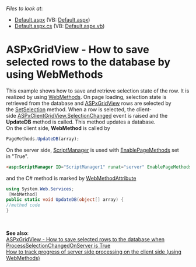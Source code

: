 <!-- default file list -->
*Files to look at*:

* [Default.aspx](./CS/Default.aspx) (VB: [Default.aspx](./VB/Default.aspx))
* [Default.aspx.cs](./CS/Default.aspx.cs) (VB: [Default.aspx.vb](./VB/Default.aspx.vb))
<!-- default file list end -->
# ASPxGridView - How to save selected rows to the database by using WebMethods


<p>This example shows how to save and retrieve selection state of the row. It is realized by using <a href="https://msdn.microsoft.com/en-us/library/byxd99hx(v=vs.90).aspx">WebMethods</a>. On page loading, selection state is retrieved from the database and <a href="https://documentation.devexpress.com/#AspNet/clsDevExpressWebASPxGridViewtopic">ASPxGridView</a> rows are selected by the <a href="https://documentation.devexpress.com/#AspNet/DevExpressWebDataWebDataSelection_SetSelectiontopic">SetSelection</a> method. When a row is selected, the client-side <a href="https://documentation.devexpress.com/#AspNet/DevExpressWebScriptsASPxClientGridView_SelectionChangedtopic">ASPxClientGridView.SelectionChanged</a> event is raised and the <strong>UpdateDB</strong> method is called. This method updates a database.<br>On the client side, <strong>WebMethod</strong> is called by</p>


```js
PageMethods.UpdateDB(array);
```


<p>On the server side, <a href="https://msdn.microsoft.com/en-us/library/bb398863.aspx">ScriptManager</a> is used with <a href="https://msdn.microsoft.com/en-us/library/system.web.ui.scriptmanager.enablepagemethods.aspx">EnablePageMethods</a> set in "True".</p>


```aspx
<asp:ScriptManager ID="ScriptManager1" runat="server" EnablePageMethods="true"></asp:ScriptManager>
```


<p>and the C# method is marked by <a href="https://msdn.microsoft.com/en-us/library/system.web.services.webmethodattribute.aspx">WebMethodAttribute</a> </p>


```cs
using System.Web.Services;
 [WebMethod]
public static void UpdateDB(object[] array) {
//method code
}
```


<p> </p>
<p><strong>See also</strong>:<br><a href="https://www.devexpress.com/Support/Center/p/T355127">ASPxGridView - How to save selected rows to the database when ProcessSelectionChangedOnServer is True</a><br><a href="https://www.devexpress.com/Support/Center/p/T156786">How to track progress of server side processing on the client side (using WebMethods)</a></p>

<br/>


